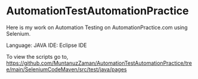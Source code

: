 # AutomationTestAutomationPractice

Here is my work on Automation Testing on AutomationPractice.com using Selenium.

Language: JAVA
IDE: Eclipse IDE

To view the scripts go to,
https://github.com/MuntanuzZaman/AutomationTestAutomationPractice/tree/main/SeleniumCodeMaven/src/test/java/pages

